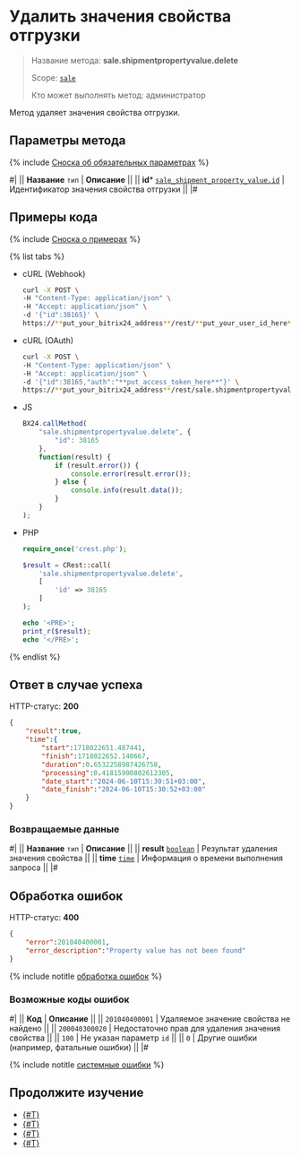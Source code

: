 # Удалить значения свойства отгрузки

> Название метода: **sale.shipmentpropertyvalue.delete**
>
> Scope: [`sale`](../../scopes/permissions.md)
>
> Кто может выполнять метод: администратор

Метод удаляет значения свойства отгрузки.

## Параметры метода

{% include [Сноска об обязательных параметрах](../../../_includes/required.md) %}

#|
|| **Название**
`тип` | **Описание** ||
|| **id***
[`sale_shipment_property_value.id`](../data-types.md#sale_shipment_property_value) | Идентификатор значения свойства отгрузки ||
|#

## Примеры кода

{% include [Сноска о примерах](../../../_includes/examples.md) %}

{% list tabs %}

- cURL (Webhook)

    ```bash
    curl -X POST \
    -H "Content-Type: application/json" \
    -H "Accept: application/json" \
    -d '{"id":38165}' \
    https://**put_your_bitrix24_address**/rest/**put_your_user_id_here**/**put_your_webhook_here**/sale.shipmentpropertyvalue.delete
    ```

- cURL (OAuth)

    ```bash
    curl -X POST \
    -H "Content-Type: application/json" \
    -H "Accept: application/json" \
    -d '{"id":38165,"auth":"**put_access_token_here**"}' \
    https://**put_your_bitrix24_address**/rest/sale.shipmentpropertyvalue.delete
    ```

- JS

    ```js
    BX24.callMethod(
        "sale.shipmentpropertyvalue.delete", {
            "id": 38165
        },
        function(result) {
            if (result.error()) {
                console.error(result.error());
            } else {
                console.info(result.data());
            }
        }
    );
    ```

- PHP

    ```php
    require_once('crest.php');

    $result = CRest::call(
        'sale.shipmentpropertyvalue.delete',
        [
            'id' => 38165
        ]
    );

    echo '<PRE>';
    print_r($result);
    echo '</PRE>';
    ```

{% endlist %}

## Ответ в случае успеха

HTTP-статус: **200**

```json
{
    "result":true,
    "time":{
        "start":1718022651.487441,
        "finish":1718022652.140667,
        "duration":0.6532258987426758,
        "processing":0.41815900802612305,
        "date_start":"2024-06-10T15:30:51+03:00",
        "date_finish":"2024-06-10T15:30:52+03:00"
    }
}
```

### Возвращаемые данные

#|
|| **Название**
`тип` | **Описание** ||
|| **result**
[`boolean`](../../data-types.md) | Результат удаления значения свойства ||
|| **time**
[`time`](../../data-types.md) | Информация о времени выполнения запроса ||
|#

## Обработка ошибок

HTTP-статус: **400**

```json
{
    "error":201040400001,
    "error_description":"Property value has not been found"
}
```

{% include notitle [обработка ошибок](../../../_includes/error-info.md) %}

### Возможные коды ошибок

#|
|| **Код** | **Описание** ||
|| `201040400001` | Удаляемое значение свойства не найдено ||
|| `200040300020` | Недостаточно прав для удаления значения свойства ||
|| `100` | Не указан параметр `id` ||
|| `0` | Другие ошибки (например, фатальные ошибки) ||
|#

{% include notitle [системные ошибки](../../../_includes/system-errors.md) %}

## Продолжите изучение

- [{#T}](./sale-shipment-property-value-modify.md)
- [{#T}](./sale-shipment-property-value-get.md)
- [{#T}](./sale-shipment-property-value-list.md)
- [{#T}](./sale-shipment-property-value-get-fields.md)
